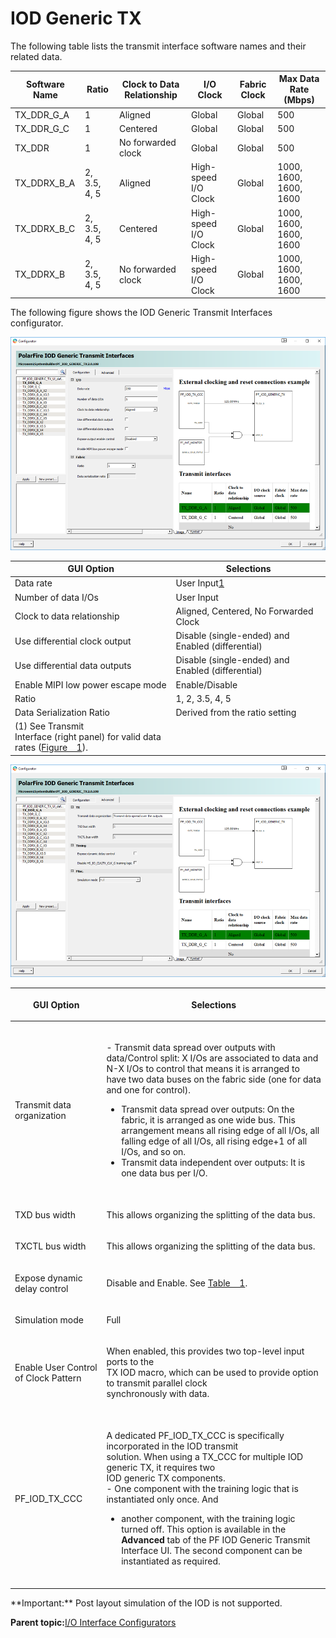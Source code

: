 # IOD Generic TX

The following table lists the transmit interface software names and their related data.

|Software Name|Ratio|Clock to Data Relationship|I/O Clock|Fabric Clock|Max Data Rate \(Mbps\)|
|-------------|-----|--------------------------|---------|------------|----------------------|
|TX\_DDR\_G\_A|1|Aligned|Global|Global|500|
|TX\_DDR\_G\_C|1|Centered|Global|Global|500|
|TX\_DDR|1|No forwarded clock|Global|Global|500|
|TX\_DDRX\_B\_A|2, 3.5, 4, 5|Aligned|High-speed I/O Clock|Global|1000, 1600, 1600, 1600|
|TX\_DDRX\_B\_C|2, 3.5, 4, 5|Centered|High-speed I/O Clock|Global|1000, 1600, 1600, 1600|
|TX\_DDRX\_B|2, 3.5, 4, 5|No forwarded clock|High-speed I/O Clock|Global|1000, 1600, 1600, 1600|

The following figure shows the IOD Generic Transmit Interfaces configurator.

![](GUID-37BEAC95-FC57-45AE-9663-BC91C745E14F-low.png "IOD Generic Transmit Interfaces—Configuration Tab")

|GUI Option|Selections|
|----------|----------|
|Data rate|User Input[1](#ID-0000356F)|
|Number of data I/Os|User Input|
|Clock to data relationship|Aligned, Centered, No Forwarded Clock|
|Use differential clock output|Disable \(single-ended\) and Enabled \(differential\)|
|Use differential data outputs|Disable \(single-ended\) and Enabled \(differential\)|
|Enable MIPI low power escape mode|Enable/Disable|
|Ratio|1, 2, 3.5, 4, 5|
|Data Serialization Ratio|Derived from the ratio setting|
|\(1\) See Transmit<br /> Interface \(right panel\) for valid data rates \([Figure   1](#GUID-83B404DF-E3EE-49A9-9629-902E95CB3E83)\).| |

![](GUID-D61371D2-FDDE-476A-B204-BC504F812F05-low.png "IOD Generic Transmit Interfaces—Advanced Tab")

<table id="ID-00003579"><thead><tr id="ID-00003581"><th id="ID-00003582">

GUI Option

</th><th id="ID-00003584">

Selections

</th></tr></thead><tbody><tr id="ID-00003587"><td id="ID-00003588">

Transmit data organization

</td><td id="ID-0000358A">

<br /> -   Transmit data spread over outputs with data/Control split: X I/Os are associated to data and N-X I/Os to control that means it is arranged to have two data buses on the fabric side \(one for data and one for control\).
-   Transmit data spread over outputs: On the fabric, it is arranged as one wide bus. This arrangement means all rising edge of all I/Os, all falling edge of all I/Os, all rising edge+1 of all I/Os, and so on.
-   Transmit data independent over outputs: It is one data bus per I/O.

<br />

</td></tr><tr id="ID-0000358C"><td id="ID-0000358D">

TXD bus width

</td><td id="ID-0000358F">

This allows organizing the splitting of the data bus.

</td></tr><tr id="ID-00003591"><td id="ID-00003592">

TXCTL bus width

</td><td id="ID-00003594">

This allows organizing the splitting of the data bus.

</td></tr><tr id="ID-00003596"><td id="ID-00003597">

Expose dynamic delay control

</td><td id="ID-00003599">

Disable and Enable. See [Table   1](GUID-57F1B703-45B4-4461-92AB-0152A550919C.md#ID-0000346A).

</td></tr><tr id="ID-0000359D"><td id="ID-0000359E">

Simulation mode

</td><td id="ID-000035A0">

Full

</td></tr><tr><td>

Enable User Control of Clock Pattern

</td><td>

When enabled, this provides two top-level input ports to the<br /> TX IOD macro, which can be used to provide option to transmit parallel clock<br /> synchronously with data.

</td></tr><tr><td>

PF\_IOD\_TX\_CCC

</td><td>

<br /> A dedicated PF\_IOD\_TX\_CCC is specifically incorporated in the IOD transmit<br /> solution. When using a TX\_CCC for multiple IOD generic TX, it requires two<br /> IOD generic TX components.<br /> -   One component with the training logic that is instantiated only once. And
-   another component, with the training logic turned off. This option is available in the **Advanced** tab of the PF IOD Generic Transmit Interface UI. The second component can be instantiated as required.

<br />

</td></tr></tbody>
</table>**Important:** Post layout simulation of the IOD is not supported.

**Parent topic:**[I/O Interface Configurators](GUID-CF8CE51A-E6C4-4DEC-A91C-21C8A04E9A8C.md)

